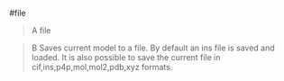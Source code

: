 #file

>A file

>B Saves current model to a file. By default an ins file is saved and loaded. It is also possible to save the current file in cif,ins,p4p,mol,mol2,pdb,xyz formats.